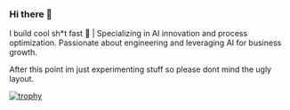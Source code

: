 ### Hi there 👋
I build cool sh*t fast 🚀 | Specializing in AI innovation and process optimization. Passionate about engineering and leveraging AI for business growth.

After this point im just experimenting stuff so please dont mind the ugly layout.

[![trophy](https://github-profile-trophy.vercel.app/?username=Champkinz)](https://github.com/ryo-ma/github-profile-trophy)

<!--
**Champkinz/champkinz** is a ✨ _special_ ✨ repository because its `README.md` (this file) appears on your GitHub profile.

Here are some ideas to get you started:

- 🔭 I’m currently working on ...
- 🌱 I’m currently learning ...
- 👯 I’m looking to collaborate on ...
- 🤔 I’m looking for help with ...
- 💬 Ask me about ...
- 📫 How to reach me: ...
- 😄 Pronouns: ...
- ⚡ Fun fact: ...
-->
